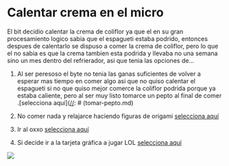 [//]: # (Por: Martin Vega)

# Calentar crema en el micro

[//]: # (agregar la historia, para ir a: )

El bit decidio calentar la crema de coliflor ya que el en su gran procesamiento logico sabia que el espagueti estaba podrido, entonces despues de calentarlo se dispuso a comer la crema de coliflor, pero lo que el no sabia es que la crema tambien esta podrida y llevaba no una semana sino un mes dentro del refrierador, asi que tenia las opciones de...


[//]: # (tomar-pepto.md)
[//]: # (hacer-origami.md)
[//]: # (ir-al-oxxo.md)

1. Al ser peresoso el byte no tenia las ganas suficientes de volver a esperar mas tiempo en comer algo asi que no quiso calentar el espagueti si no que quiso mejor comerce la coliflor podrida porque ya estaba caliente, pero al ser muy listo tomarce un pepto al final de comer .[selecciona aquí]([//]: # (tomar-pepto.md)

2. No comer nada y relajarce haciendo figuras de origami [selecciona aquí](comer-espagueti-podrido.md)

3. Ir al oxxo  [selecciona aquí](jugar-lol.md)

3. Si decide ir a la tarjeta gráfica a jugar LOL [selecciona aquí](jugar-lol.md)


![](bitecito.png)




